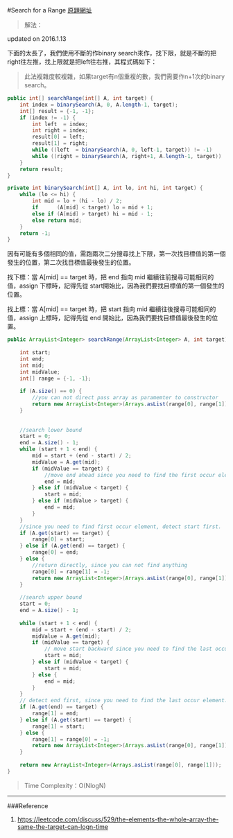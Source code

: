 #Search for a Range
[原題網址](http://www.lintcode.com/en/problem/search-for-a-range/)

>解法：

updated on 2016.1.13

下面的太長了，我們使用不斷的作binary search來作，找下限，就是不斷的把right往左推，找上限就是把left往右推，其程式碼如下：

>此法複雜度較複雜，如果target有n個重複的數，我們需要作n+1次的binary search。

```java
public int[] searchRange(int[] A, int target) {
    int index = binarySearch(A, 0, A.length-1, target);
    int[] result = {-1, -1};
    if (index != -1) {
        int left  = index;
        int right = index;
        result[0] = left;
        result[1] = right;
        while ((left  = binarySearch(A, 0, left-1, target)) != -1)           result[0] = left;
        while ((right = binarySearch(A, right+1, A.length-1, target)) != -1) result[1] = right;
    }
    return result;
}

private int binarySearch(int[] A, int lo, int hi, int target) {
    while (lo <= hi) {
        int mid = lo + (hi - lo) / 2;
        if      (A[mid] < target) lo = mid + 1;
        else if (A[mid] > target) hi = mid - 1;
        else return mid;            
    }
    return -1;
}
```




因有可能有多個相同的值，需跑兩次二分搜尋找上下限，第一次找目標值的第一個發生的位置，第二次找目標值最後發生的位置。

找下標：當 A[mid] == target 時，把 end 指向 mid 繼續往前搜尋可能相同的值，assign 下標時，記得先從 start開始比，因為我們要找目標值的第一個發生的位置。

找上標：當 A[mid] == target 時，把 start 指向 mid 繼續往後搜尋可能相同的值，assign 上標時，記得先從 end 開始比，因為我們要找目標值最後發生的位置。

```java
public ArrayList<Integer> searchRange(ArrayList<Integer> A, int target) {
        
    int start;
    int end;
    int mid; 
    int midValue;
    int[] range = {-1, -1};
    
    if (A.size() == 0) {
        //you can not direct pass array as paramemter to constructor
        return new ArrayList<Integer>(Arrays.asList(range[0], range[1]));
    }
    
    
    //search lower bound
    start = 0;
    end = A.size() - 1;
    while (start + 1 < end) {
        mid = start + (end - start) / 2;
        midValue = A.get(mid);
        if (midValue == target) {
            //move end ahead since you need to find the first occur element
            end = mid;
        } else if (midValue < target) {
            start = mid;
        } else if (midValue > target) {
            end = mid;
        }
    }
    //since you need to find first occur element, detect start first.
    if (A.get(start) == target) {
        range[0] = start;
    } else if (A.get(end) == target) {
        range[0] = end;
    } else {
        //return directly, since you can not find anything
        range[0] = range[1] = -1;
        return new ArrayList<Integer>(Arrays.asList(range[0], range[1]));
    }
    
    //search upper bound
    start = 0;
    end = A.size() - 1;
    
    while (start + 1 < end) {
        mid = start + (end - start) / 2;
        midValue = A.get(mid);
        if (midValue == target) {
            // move start backward since you need to find the last occur element
            start = mid;
        } else if (midValue < target) {
            start = mid;
        } else {
            end = mid;
        }
    }
    // detect end first, since you need to find the last occur element.
    if (A.get(end) == target) {
        range[1] = end;
    } else if (A.get(start) == target) {
        range[1] = start;
    } else {
        range[1] = range[0] = -1;
        return new ArrayList<Integer>(Arrays.asList(range[0], range[1]));
    }
    
    return new ArrayList<Integer>(Arrays.asList(range[0], range[1]));
}
```

>Time Complexity：O(NlogN)


---
###Reference 
1. https://leetcode.com/discuss/529/the-elements-the-whole-array-the-same-the-target-can-logn-time